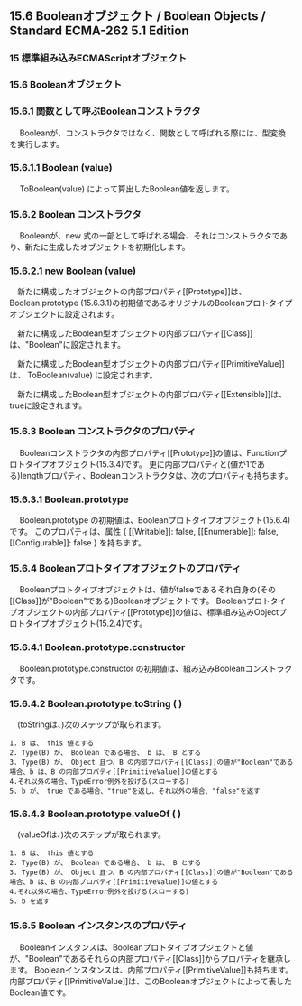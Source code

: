 15.6 Booleanオブジェクト / Boolean Objects / Standard ECMA-262 5.1 Edition
--------------------------------------------------------------------------

### 15 標準組み込みECMAScriptオブジェクト

### 15.6 Booleanオブジェクト

### 15.6.1 関数として呼ぶBooleanコンストラクタ

　
Booleanが、コンストラクタではなく、関数として呼ばれる際には、型変換を実行します。

### 15.6.1.1 Boolean (value)

　 ToBoolean(value) によって算出したBoolean値を返します。

### 15.6.2 Boolean コンストラクタ

　 Booleanが、new
式の一部として呼ばれる場合、それはコンストラクタであり、新たに生成したオブジェクトを初期化します。

### 15.6.2.1 new Boolean (value)

　新たに構成したオブジェクトの内部プロパティ[[Prototype]]は、
Boolean.prototype
(15.6.3.1)の初期値であるオリジナルのBooleanプロトタイプオブジェクトに設定されます。

　新たに構成したBoolean型オブジェクトの内部プロパティ[[Class]]は、"Boolean"に設定されます。

　新たに構成したBoolean型オブジェクトの内部プロパティ[[PrimitiveValue]]は、
ToBoolean(value) に設定されます。

　新たに構成したBoolean型オブジェクトの内部プロパティ[[Extensible]]は、
trueに設定されます。

### 15.6.3 Boolean コンストラクタのプロパティ

　
Booleanコンストラクタの内部プロパティ[[Prototype]]の値は、Functionプロトタイプオブジェクト(15.3.4)です。
更に内部プロパティと(値が1である)lengthプロパティ、Booleanコンストラクタは、次のプロパティも持ちます。

### 15.6.3.1 Boolean.prototype

　 Boolean.prototype
の初期値は、Booleanプロトタイプオブジェクト(15.6.4)です。
このプロパティは、属性 { [[Writable]]: false, [[Enumerable]]: false,
[[Configurable]]: false } を持ちます。

### 15.6.4 Booleanプロトタイプオブジェクトのプロパティ

　
Booleanプロトタイプオブジェクトは、値がfalseであるそれ自身の(その[[Class]]が"Boolean"である)Booleanオブジェクトです。
Booleanプロトタイプオブジェクトの内部プロパティ[[Prototype]]の値は、標準組み込みObjectプロトタイプオブジェクト(15.2.4)です。

### 15.6.4.1 Boolean.prototype.constructor

　 Boolean.prototype.constructor
の初期値は、組み込みBooleanコンストラクタです。

### 15.6.4.2 Boolean.prototype.toString ( )

　(toStringは、)次のステップが取られます。

    1. B は、 this 値とする
    2. Type(B) が、 Boolean である場合、 b は、 B とする
    3. Type(B) が、 Object 且つ、B の内部プロパティ[[Class]]の値が"Boolean"である場合、b は、B の内部プロパティ[[PrimitiveValue]]の値とする
    4.それ以外の場合、TypeError例外を投げる(スローする)
    5. b が、 true である場合、"true"を返し、それ以外の場合、"false"を返す

### 15.6.4.3 Boolean.prototype.valueOf ( )

　(valueOfは、)次のステップが取られます。

    1. B は、 this 値とする
    2. Type(B) が、 Boolean である場合、 b は、 B とする
    3. Type(B) が、 Object 且つ、B の内部プロパティ[[Class]]の値が"Boolean"である場合、b は、B の内部プロパティ[[PrimitiveValue]]の値とする
    4.それ以外の場合、TypeError例外を投げる(スローする)
    5. b を返す

### 15.6.5 Boolean インスタンスのプロパティ

　
Booleanインスタンスは、Booleanプロトタイプオブジェクトと値が、"Boolean"であるそれらの内部プロパティ[[Class]]からプロパティを継承します。
Booleanインスタンスは、内部プロパティ[[PrimitiveValue]]も持ちます。
内部プロパティ[[PrimitiveValue]]は、このBooleanオブジェクトによって表したBoolean値です。
